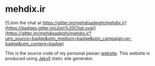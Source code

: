 mehdix.ir
=========

[![Join the chat at https://gitter.im/mehdisadeghi/mehdix.ir](https://badges.gitter.im/Join%20Chat.svg)](https://gitter.im/mehdisadeghi/mehdix.ir?utm_source=badge&utm_medium=badge&utm_campaign=pr-badge&utm_content=badge)

This is the source code of my personal pesian [website](http://mehdix.ir). This website is produced using [Jekyll](http://jekyllrb.com/) static site generator.

